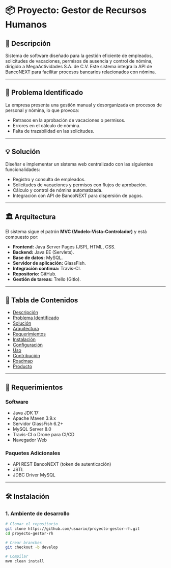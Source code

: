 # 📦 Proyecto: Gestor de Recursos Humanos

## 📄 Descripción

Sistema de software diseñado para la gestión eficiente de empleados, solicitudes de vacaciones, permisos de ausencia y control de nómina, dirigido a MegaActividades S.A. de C.V. Este sistema integra la API de BancoNEXT para facilitar procesos bancarios relacionados con nómina.

---

## 🧩 Problema Identificado

La empresa presenta una gestión manual y desorganizada en procesos de personal y nómina, lo que provoca:
- Retrasos en la aprobación de vacaciones o permisos.
- Errores en el cálculo de nómina.
- Falta de trazabilidad en las solicitudes.

---

## 💡 Solución

Diseñar e implementar un sistema web centralizado con las siguientes funcionalidades:
- Registro y consulta de empleados.
- Solicitudes de vacaciones y permisos con flujos de aprobación.
- Cálculo y control de nómina automatizada.
- Integración con API de BancoNEXT para dispersión de pagos.

---

## 🏛️ Arquitectura

El sistema sigue el patrón **MVC (Modelo-Vista-Controlador)** y está compuesto por:

- **Frontend:** Java Server Pages (JSP), HTML, CSS.
- **Backend:** Java EE (Servlets).
- **Base de datos:** MySQL.
- **Servidor de aplicación:** GlassFish.
- **Integración continua:** Travis-CI.
- **Repositorio:** GitHub.
- **Gestión de tareas:** Trello (Gitlo).

---

## 🧭 Tabla de Contenidos

- [Descripción](#descripción)
- [Problema Identificado](#problema-identificado)
- [Solución](#solución)
- [Arquitectura](#arquitectura)
- [Requerimientos](#requerimientos)
- [Instalación](#instalación)
- [Configuración](#configuración)
- [Uso](#uso)
- [Contribución](#contribución)
- [Roadmap](#roadmap)
- [Producto](#producto)

---

## 🔧 Requerimientos

### Software
- Java JDK 17
- Apache Maven 3.9.x
- Servidor GlassFish 6.2+
- MySQL Server 8.0
- Travis-CI o Drone para CI/CD
- Navegador Web

### Paquetes Adicionales
- API REST BancoNEXT (token de autenticación)
- JSTL
- JDBC Driver MySQL

---

## 🛠️ Instalación

### 1. Ambiente de desarrollo
```bash
# Clonar el repositorio
git clone https://github.com/usuario/proyecto-gestor-rh.git
cd proyecto-gestor-rh

# Crear branches
git checkout -b develop

# Compilar
mvn clean install
